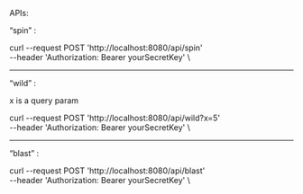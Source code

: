 APIs:

“spin” :

curl --request POST 'http://localhost:8080/api/spin' \
--header 'Authorization: Bearer yourSecretKey' \

---

“wild” :

x is a query param

curl --request POST 'http://localhost:8080/api/wild?x=5' \
--header 'Authorization: Bearer yourSecretKey' \

---

“blast” :

curl --request POST 'http://localhost:8080/api/blast' \
--header 'Authorization: Bearer yourSecretKey' \
